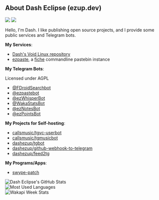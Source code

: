 ## About Dash Eclipse (ezup.dev)

<p>
    <a href="https://www.fiverr.com/dashezup" alt="Fiverr"><img src="https://img.shields.io/badge/HIRE%20ME-Fiverr-1dbf73" /></a>
    <a href="https://t.me/s/dashezup" alt="Fiverr"><img src="https://img.shields.io/badge/channel-Telegram-0088cc" /></a>
</p>

Hello, I'm Dash. I like publishing open source projects, and I provide some
public services and Telegram bots.

**My Services**:

- [Dash's Void Linux repository](https://ezup.dev/repo/voidlinux/current/info.html)
- [ezpaste](https://ezup.dev/p/), a [fiche](https://github.com/dashezup/fiche) commandline pastebin instance

**My Telegram Bots**:

Licensed under AGPL

- [@FDroidSearchbot](https://github.com/dashezup/FDroidSearchBot)
- [@ezpastebot](https://github.com/dashezup/ezpastebot)
- [@ezWhisperBot](https://github.com/dashezup/ezWhisperBot)
- [@WakaStatsBot](https://github.com/dashezup/WakaStatsBot)
- [@ezNotesBot](https://github.com/dashezup/ezNotesBot)
- [@ezPointsBot](https://github.com/dashezup/ezPointsBot)

**My Projects for Self-hosting**:

- [callsmusic/tgvc-userbot](https://github.com/callsmusic/tgvc-userbot)
- [callsmusic/tgmusicbot](https://github.com/callsmusic/tgmusicbot)
- [dashezup/tgbot](https://github.com/dashezup/tgbot)
- [dashezup/github-webhook-to-telegram](https://github.com/dashezup/github-webhook-to-telegram)
- [dashezup/feed2tg](https://github.com/dashezup/feed2tg)

**My Programs/Apps**:

- [swype-patch](https://github.com/dashezup/swype-patch)

![Dash Eclipse's GitHub Stats](https://github-readme-stats.vercel.app/api?username=dashezup&show_icons=true&include_all_commits=true&theme=vue-dark)  
![Most Used Languages](https://github-readme-stats.vercel.app/api/top-langs/?username=dashezup&exclude_repo=swype-patch,ezup.dev,notes&theme=vue-dark&layout=compact)  
![Wakapi Week Stats](https://github-readme-stats.vercel.app/api/wakatime?username=dashezup&api_domain=ezup.dev%2Fwakapi&range=last_7_days&theme=vue-dark&custom_title=Wakapi%20Week%20Stats&layout=compact)
